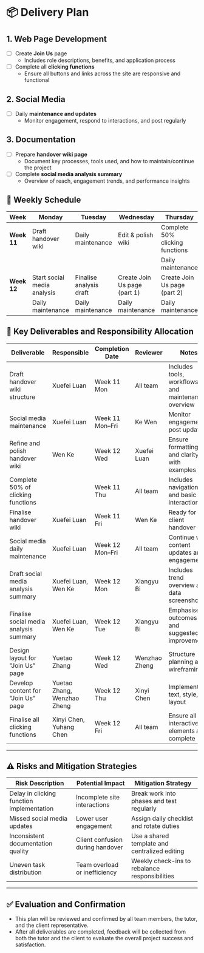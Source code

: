 # 📦 Delivery Plan

## 1. Web Page Development
- [ ] Create **Join Us** page  
  - Includes role descriptions, benefits, and application process  
- [ ] Complete all **clicking functions**  
  - Ensure all buttons and links across the site are responsive and functional  

## 2. Social Media
- [ ] Daily **maintenance and updates**  
  - Monitor engagement, respond to interactions, and post regularly  

## 3. Documentation
- [ ] Prepare **handover wiki page**  
  - Document key processes, tools used, and how to maintain/continue the project  
- [ ] Complete **social media analysis summary**  
  - Overview of reach, engagement trends, and performance insights  


## 📅 Weekly Schedule

| Week       | Monday                | Tuesday                | Wednesday               | Thursday                 | Friday                    |
|------------|------------------------|-------------------------|--------------------------|---------------------------|----------------------------|
| **Week 11** | Draft handover wiki   | Daily maintenance       | Edit & polish wiki       | Complete 50% clicking functions | Finalise wiki + Daily maintenance |
|            |                       |                         |                          | Daily maintenance         | Daily maintenance          |
| **Week 12** | Start social media analysis | Finalise analysis draft | Create Join Us page (part 1) | Create Join Us page (part 2) | Finalise all clicking functions |
|            | Daily maintenance     | Daily maintenance       | Daily maintenance        | Daily maintenance         | Daily maintenance          |


## 📌 Key Deliverables and Responsibility Allocation

| Deliverable | Responsible | Completion Date | Reviewer | Notes |
|-------------|-------------|------------------|----------|-------|
| Draft handover wiki structure | Xuefei Luan | Week 11 Mon | All team | Includes tools, workflows, and maintenance overview |
| Social media maintenance | Xuefei Luan | Week 11 Mon–Fri | Ke Wen | Monitor engagement, post updates |
| Refine and polish handover wiki | Wen Ke | Week 12 Wed | Xuefei Luan | Ensure formatting and clarity with examples |
| Complete 50% of clicking functions |  | Week 11 Thu | All team | Includes navigation and basic interactions |
| Finalise handover wiki | Xuefei Luan | Week 11 Fri | Wen Ke | Ready for client handover |
| Social media daily maintenance | Xuefei Luan | Week 12 Mon–Fri | All team | Continue with content updates and engagement |
| Draft social media analysis summary | Xuefei Luan, Wen Ke | Week 12 Mon | Xiangyu Bi | Includes trend overview and data screenshots |
| Finalise social media analysis summary | Xuefei Luan, Wen Ke| Week 12 Tue | Xiangyu Bi | Emphasise outcomes and suggested improvements |
| Design layout for "Join Us" page | Yuetao Zhang | Week 12 Wed | Wenzhao Zheng | Structure planning and wireframing |
| Develop content for "Join Us" page | Yuetao Zhang, Wenzhao Zheng | Week 12 Thu | Xinyi Chen | Implement text, style, layout |
| Finalise all clicking functions | Xinyi Chen, Yuhang Chen | Week 12 Fri | All team | Ensure all interactive elements are complete |

---

## ⚠️ Risks and Mitigation Strategies

| Risk Description | Potential Impact | Mitigation Strategy |
|------------------|------------------|----------------------|
| Delay in clicking function implementation | Incomplete site interactions | Break work into phases and test regularly |
| Missed social media updates | Lower user engagement | Assign daily checklist and rotate duties |
| Inconsistent documentation quality | Client confusion during handover | Use a shared template and centralized editing |
| Uneven task distribution | Team overload or inefficiency | Weekly check-ins to rebalance responsibilities |

---

## ✅ Evaluation and Confirmation

- This plan will be reviewed and confirmed by all team members, the tutor, and the client representative.
- After all deliverables are completed, feedback will be collected from both the tutor and the client to evaluate the overall project success and satisfaction.


